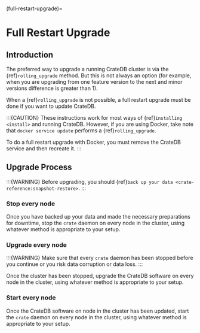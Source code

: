 ```{highlight} sh
```

(full-restart-upgrade)=

# Full Restart Upgrade

## Introduction

The preferred way to upgrade a running CrateDB cluster is via the
{ref}`rolling_upgrade` method. But this is not always an option (for example,
when you are upgrading from one feature version to the next and minor versions
difference is greater than 1).

When a {ref}`rolling_upgrade` is not possible, a full restart upgrade must be
done if you want to update CrateDB.

:::{CAUTION}
These instructions work for most ways of {ref}`installing <install>` and
running CrateDB.
However, if you are using Docker, take note that `docker service update`
performs a {ref}`rolling_upgrade`.

To do a full restart upgrade with Docker, you must remove the CrateDB
service and then recreate it.
:::

## Upgrade Process

:::{WARNING}
Before upgrading, you should {ref}`back up your data
<crate-reference:snapshot-restore>`.
:::

### Stop every node

Once you have backed up your data and made the necessary preparations for
downtime, stop the `crate` daemon on every node in the cluster, using
whatever method is appropriate to your setup.

### Upgrade every node

:::{WARNING}
Make sure that every `crate` daemon has been stopped before you continue
or you risk data corruption or data loss.
:::

Once the cluster has been stopped, upgrade the CrateDB software on every node
in the cluster, using whatever method is appropriate to your setup.

### Start every node

Once the CrateDB software on node in the cluster has been updated, start the
`crate` daemon on every node in the cluster, using whatever method is
appropriate to your setup.

[arch linux aur package]: https://aur.archlinux.org/packages/crate/
[release directory]: https://cdn.crate.io/downloads/releases/
